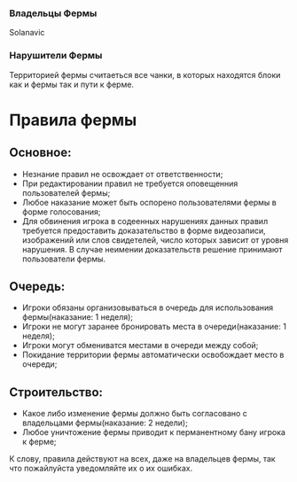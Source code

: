 ### Владельцы Фермы
  Solanavic
  
### Нарушители Фермы
  
Территорией фермы считаеться все чанки, в которых находятся блоки как и фермы так и пути к ферме.

# Правила фермы 
## Основное:
  - Незнание правил не освождает от ответственности;
  - При редактировании правил не требуется оповещенния пользователей фермы;
  - Любое наказание может быть оспорено пользователями фермы в форме голосования;
  - Для обвинения игрока в содеенных нарушениях данных правил требуется предоставить доказательство в форме видеозаписи, изображений или слов свидетелей, число которых зависит от уровня нарушения. В случае неимении доказательств решение принимают пользователи фермы.

## Очередь:
  - Игроки обязаны организовываться в очередь для использования фермы(наказание: 1 неделя);
  - Игроки не могут заранее бронировать места в очереди(наказание: 1 неделя);
  - Игроки могут обмениватся местами в очереди между собой;
  - Покидание территории фермы автоматически освобождает место в очереди;

## Строительство:
  - Какое либо изменение фермы должно быть согласовано с владельцами фермы(наказание: 2 недели);
  - Любое уничтожение фермы приводит к перманентному бану игрока к ферме;

К слову, правила действуют на всех, даже на владельцев фермы, так что пожайлуйста уведомляйте их о их ошибках.

